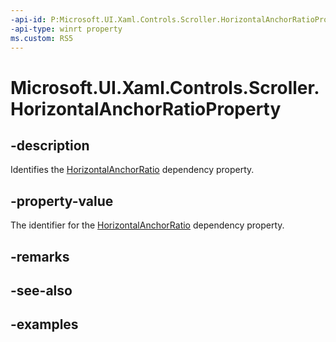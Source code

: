 ```yaml
---
-api-id: P:Microsoft.UI.Xaml.Controls.Scroller.HorizontalAnchorRatioProperty
-api-type: winrt property
ms.custom: RS5
---
```


<!-- Property syntax.
public DependencyProperty HorizontalAnchorRatioProperty { get; }
-->

# Microsoft.UI.Xaml.Controls.Scroller.HorizontalAnchorRatioProperty

## -description

Identifies the [HorizontalAnchorRatio](scroller_horizontalanchorratio.md) dependency property.

## -property-value

The identifier for the [HorizontalAnchorRatio](scroller_horizontalanchorratio.md) dependency property.

## -remarks

## -see-also

## -examples

